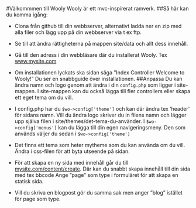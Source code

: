 #Välkommmen till Wooly
Wooly är ett mvc-inspirerat ramverk. 
##Så här kan du komma igång:
+ Clona från github till din webbserver, alternativt ladda ner en zip med alla filer och lägg upp på din webbserver via t ex ftp.
+ Se till att ändra rättigheterna på mappen site/data och allt dess innehåll.
+ Gå till den adress i din webbläsare där du installerat Wooly. Tex www.mysite.com
+ Om installationen lyckats ska sidan säga ”Index Controller Welcome to Wooly!” Du ser en snabbguide över installationen.
##Anpassa
Du kan ändra namn och logo genom att ändra i din `config.php` som ligger i site-mappen. I site-mappen kan du också lägga till fler controllers eller skapa ett eget tema om du vill. 
 
+ I config.php har du `$wo->config['theme']` och kan där ändra tex ’header’ för sidans namn. Vill du ändra logo skriver du in filens namn och lägger upp själva filen i site/themes/det-tema-du-använder. I `$wo->config['menus']` kan du lägga till din egen navigeringsmeny. Den som används väljer du sedan i `$wo->config['theme']`

+ Det finns ett tema som heter mytheme som du kan använda om du vill. Ändra i css-filen för att byta utseende på sidan.

+ För att skapa en ny sida med innehåll går du till [mysite.com/content/create](#). Där kan du snabbt skapa innehåll till din sida med tex bbcode Ange ”page” som type i formuläret för att skapa en statisk sida.

+ Vill du skriva en blogpost gör du samma sak men anger ”blog” istället för page som type.